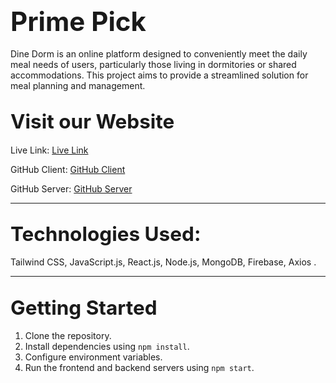 ## <span style="font-size: 2em; font-weight: bold;">Prime Pick</span>

Dine Dorm is an online platform designed to conveniently meet the daily meal needs of users, particularly those living in dormitories or shared accommodations. This project aims to provide a streamlined solution for meal planning and management.

## <span style="font-size: 1.5em; font-weight: bold;">Visit our Website</span>

Live Link: [Live Link](https://prime-pick-232d3.web.app)

GitHub Client: [GitHub Client](https://github.com/Hasibur14/E-commerce-Platform-client)

GitHub Server: [GitHub Server](https://github.com/Hasibur14/E-commerce-Platform-server)

<hr>

<!-- ## <span style="font-size: 1.5em; font-weight: bold;">Project Overview</span>


### Features:
1. **Easy Meal Browsing and Categorization**: Users can easily browse meals categorized into Breakfast, Lunch, Dinner, and All Meals.
2. **Comprehensive Meal Information**: Users can access detailed information including images, descriptions, ingredients, and reviews for each meal.
3. **Premium Packages**: Users can upgrade to premium packages to access exclusive features tailored to their preferences.

<hr> -->

## <span style="font-size: 1.5em; font-weight: bold;">Technologies Used:</span>

Tailwind CSS, JavaScript.js, React.js, Node.js, MongoDB, Firebase, Axios .


---

## <span style="font-size: 1.5em; font-weight: bold;">Getting Started</span>

1. Clone the repository.
2. Install dependencies using `npm install`.
3. Configure environment variables.
4. Run the frontend and backend servers using `npm start`.
